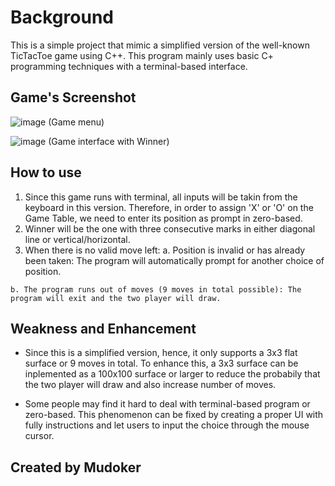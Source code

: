 # Background
This is a simple project that mimic a simplified version of the well-known TicTacToe game using C++. This program mainly uses basic C+ programming techniques with a terminal-based interface.

## Game's Screenshot
  ![image](https://user-images.githubusercontent.com/95454901/194686898-b51367e9-f054-4eed-b6f6-4a3d0f712a17.png)
  (Game menu)
  
  ![image](https://user-images.githubusercontent.com/95454901/194686933-8d52ffdc-04de-48cd-99f1-849ca5ce24dd.png)
  (Game interface with Winner)

## How to use
  1. Since this game runs with terminal, all inputs will be takin from the keyboard in this version. Therefore, in order to assign 'X' or 'O' on the Game Table, we need to enter its position as prompt in zero-based.
  2. Winner will be the one with three consecutive marks in either diagonal line or vertical/horizontal.
  3. When there is no valid move left:
    a. Position is invalid or has already been taken: The program will automatically prompt for another choice of position.
    
    b. The program runs out of moves (9 moves in total possible): The program will exit and the two player will draw.
## Weakness and Enhancement

- Since this is a simplified version, hence, it only supports a 3x3 flat surface or 9 moves in total. To enhance this, a 3x3 surface can be inplemented as a 100x100 surface or larger to reduce the probabily that the two player will draw and also increase number of moves.  

- Some people may find it hard to deal with terminal-based program or zero-based. This phenomenon can be fixed by creating a proper UI with fully instructions and let users to input the choice through the mouse cursor.

## Created by Mudoker
